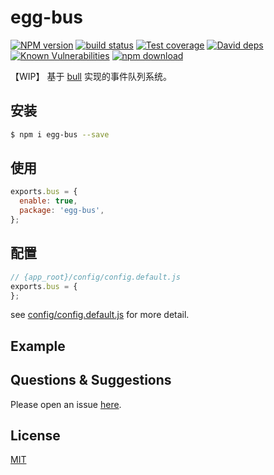 # egg-bus

[![NPM version][npm-image]][npm-url]
[![build status][travis-image]][travis-url]
[![Test coverage][codecov-image]][codecov-url]
[![David deps][david-image]][david-url]
[![Known Vulnerabilities][snyk-image]][snyk-url]
[![npm download][download-image]][download-url]

[npm-image]: https://img.shields.io/npm/v/egg-bus.svg?style=flat-square
[npm-url]: https://npmjs.org/package/egg-bus
[travis-image]: https://img.shields.io/travis/hexindai/egg-bus.svg?style=flat-square
[travis-url]: https://travis-ci.org/hexindai/egg-bus
[codecov-image]: https://img.shields.io/codecov/c/github/hexindai/egg-bus.svg?style=flat-square
[codecov-url]: https://codecov.io/github/hexindai/egg-bus?branch=master
[david-image]: https://img.shields.io/david/hexindai/egg-bus.svg?style=flat-square
[david-url]: https://david-dm.org/hexindai/egg-bus
[snyk-image]: https://snyk.io/test/npm/egg-bus/badge.svg?style=flat-square
[snyk-url]: https://snyk.io/test/npm/egg-bus
[download-image]: https://img.shields.io/npm/dm/egg-bus.svg?style=flat-square
[download-url]: https://npmjs.org/package/egg-bus

【WIP】 基于 [bull](https://github.com/OptimalBits/bull) 实现的事件队列系统。

## 安装

```bash
$ npm i egg-bus --save
```

## 使用

```js
exports.bus = {
  enable: true,
  package: 'egg-bus',
};
```

## 配置

```js
// {app_root}/config/config.default.js
exports.bus = {
};
```

see [config/config.default.js](config/config.default.js) for more detail.

## Example

<!-- example here -->

## Questions & Suggestions

Please open an issue [here](https://github.com/eggjs/egg/issues).

## License

[MIT](LICENSE)
